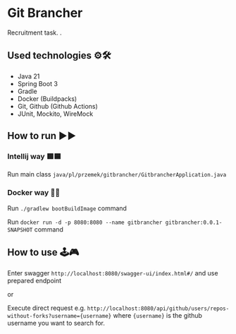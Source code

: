 # Git Brancher
Recruitment task.
.
## Used technologies ⚙️🛠️
- Java 21
- Spring Boot 3
- Gradle
- Docker (Buildpacks)
- Git, Github (Github Actions)
- JUnit, Mockito, WireMock


## How to run ▶️▶️
### Intellij way 🟥🟦
Run main class `java/pl/przemek/gitbrancher/GitbrancherApplication.java`

### Docker way 🐋🐋
Run `./gradlew bootBuildImage` command

Run `docker run -d -p 8080:8080 --name gitbrancher gitbrancher:0.0.1-SNAPSHOT` command

## How to use 🕹️🎮
Enter swagger `http://localhost:8080/swagger-ui/index.html#/` and use prepared endpoint

or

Execute direct request e.g. `http://localhost:8080/api/github/users/repos-without-forks?username={username}`
where `{username}` is the github username you want to search for.
